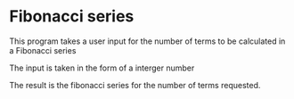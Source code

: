 # Fibonacci series

This program takes a user input for the number of terms to be calculated in a Fibonacci series

The input is taken in the form of a interger number

The result is the fibonacci series for the number of terms requested.
